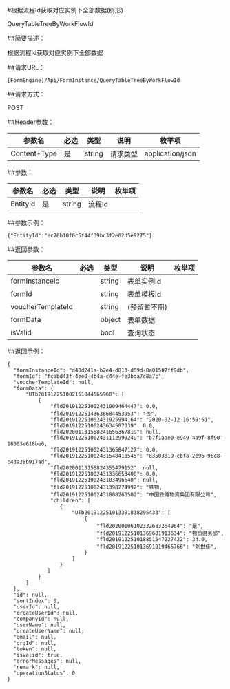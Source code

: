 #根据流程Id获取对应实例下全部数据(树形)

QueryTableTreeByWorkFlowId

##简要描述：

根据流程Id获取对应实例下全部数据

##请求URL：

    [FormEngine]/Api/FormInstance/QueryTableTreeByWorkFlowId

##请求方式：

POST

##Header参数：

  参数名 | 必选  | 类型  | 说明  | 枚举项  
 ------------ | ------------ | ------------ | ------------ | ------------ 
 Content-Type  |  是 | string  |  请求类型 | application/json  

##参数：

  参数名 | 必选  | 类型  | 说明  | 枚举项  
 ------------ | ------------ | ------------ | ------------ | ------------
 EntityId  | 是  | string  | 流程Id  |  

##参数示例：

    {"EntityId":"ec76b10f0c5f44f39bc3f2e02d5e9275"}

##返回参数：

  参数名 | 必选  | 类型  | 说明  | 枚举项  |
 ------------ | ------------ | ------------ | ------------ | ------------ 
formInstanceId||string|表单实例Id|    
formId||string|表单模板Id|   
voucherTemplateId||string|(预留暂不用)|   
formData||object|表单数据|    
isValid||bool|查询状态|       

##返回示例：

    {
      "formInstanceId": "d40d241a-b2e4-d813-d59d-8a01507ff9db",
      "formId": "fcabd43f-4ee0-4b4a-c44e-fe3bda7c8a7c",
      "voucherTemplateId": null,
      "formData": {
          "UTb201912251002151044565960": [
              {
                  "fld201912251002431009464447": 0.0,
                  "fld20191225143636684453953": "否",
                  "fld201912251002431925994164": "2020-02-12 16:59:51",
                  "fld20191225100243634507039": 0.0,
                  "fld202001131558241656367819": null,
                  "fld201912251002431112990249": "b7f1aae0-e949-4a9f-8f90-18003e618be6,
                  "fld201912251002431365847127": 0.0,
                  "fld201912251002431548418545": "83503819-cbfa-2e96-96c8-c43a28b917ad",
                  "fld20200113155824355479152": null,
                  "fld201912251002431336653408": 0.0,
                  "fld20191225100243103496640": null,
                  "fld201912251002431398274992": "铁物,
                  "fld201912251002431808263502": "中国铁路物资集团有限公司",
                  "children": [
                     {
                         "UTb201912251013391838295433": [
                             {
                                 "fld20200106102332683264964": "是",
                                 "fld20191225101369601913634": "物贸财务部",
                                 "fld201912251018851547227422": 34.0,
                                 "fld201912251013691019465766": "刘世佳",
                             }
                         ]
                     }
                 ]
              }
          ]
      },
      "id": null,
      "sortIndex": 0,
      "userId": null,
      "createUserId": null,
      "companyId": null,
      "userName": null,
      "createUserName": null,
      "email": null,
      "orgId": null,
      "token": null,
      "isValid": true,
      "errorMessages": null,
      "remark": null,
      "operationStatus": 0
    }

